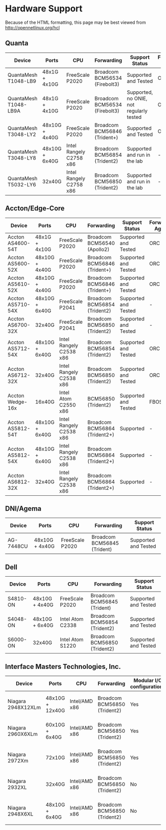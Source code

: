Hardware Support
================
Because of the HTML formatting, this page may be best viewed from
<http://opennetlinux.org/hcl>


Quanta
------
<table class="table table-striped table-hover">
<thead>
<tr class="info"> 
     <th> Device                  <th> Ports            <th> CPU                 <th> Forwarding             		<th> Support Status         <th> Forwarding Agents </tr>
</thead>
<tr> <td> QuantaMesh T1048-LB9    <td> 48x1G  + 4x10G   <td> FreeScale P2020       <td> Broadcom BCM56534 (Firebolt3)    	<td> Supported and Tested  <td> ORC </tr>
<tr> <td> QuantaMesh T1048-LB9A   <td> 48x1G  + 4x10G   <td> FreeScale P2020       <td> Broadcom BCM56534 (Firebolt3)    	<td> Supported, no ONIE, not regularly tested <td> ORC   </tr>
<tr> <td> QuantaMesh T3048-LY2    <td> 48x10G + 4x40G   <td> FreeScale P2020       <td> Broadcom BCM56846 (Trident+)     	<td> Supported and Tested  <td> ORC </tr>
<tr> <td> QuantaMesh T3048-LY8    <td> 48x10G + 6x40G   <td> Intel Rangely C2758 x86 <td> Broadcom BCM56854 (Trident2)            <td> Supported and run in the lab <td> - </tr>
<tr> <td> QuantaMesh T5032-LY6    <td> 32x40G  <td> Intel Rangely C2758 x86 <td> Broadcom BCM56850 (Trident2)            <td> Supported and run in the lab   <td> - </tr>
</table>


Accton/Edge-Core
------
<table class="table table-striped table-hover">
<thead>
<tr class="info">
     <th> Device                  <th> Ports            <th> CPU                 <th> Forwarding             		<th> Support Status        <th> Forwarding Agents </tr> 
</thead>
<tr> <td> Accton AS4600-54T       <td> 48x1G  + 4x10G   <td> FreeScale P2020       <td> Broadcom BCM56540 (Apollo2)       <td> Supported and Tested   <td> ORC </tr>
<tr> <td> Accton AS5600-52X       <td> 48x10G  + 4x40G   <td> FreeScale P2020       <td> Broadcom BCM56846 (Trident+)      <td> Supported and Tested  <td> ORC </tr>
<tr> <td> Accton AS5610-52X       <td> 48x10G  + 4x40G   <td> FreeScale P2020       <td> Broadcom BCM56846 (Trident+)      <td> Supported and Tested  <td> ORC </tr>
<tr> <td> Accton AS5710-54X       <td> 48x10G + 6x40G   <td> FreeScale P2041       <td> Broadcom BCM56854 (Trident2)      <td> Supported and Tested   <td> - </tr>
<tr> <td> Accton AS6700-32X       <td> 32x40G           <td> FreeScale P2041       <td> Broadcom BCM56850 (Trident2)      <td> Supported and Tested   <td> - </tr>
<tr> <td> Accton AS5712-54X       <td> 48x10G + 6x40G   <td> Intel Rangely C2538 x86 <td> Broadcom BCM56854 (Trident2)      <td> Supported and Tested <td> ORC </tr>
<tr> <td> Accton AS6712-32X       <td> 32x40G           <td> Intel Rangely C2538 x86 <td> Broadcom BCM56850 (Trident2)      <td> Supported and Tested <td> ORC </tr>
<tr> <td> Accton Wedge-16x        <td> 16x40G           <td> Intel Atom C2550 x86 <td> BCM56850 (Trident2)                  <td> Supported and Tested <td> FBOSS </tr>
<tr> <td> Accton AS5812-54T       <td> 48x10G + 6x40G   <td> Intel Rangely C2538 x86 <td> Broadcom BCM56864 (Trident2+)      <td> Supported <td> - </tr>
<tr> <td> Accton AS5812-54X       <td> 48x10G + 6x40G   <td> Intel Rangely C2538 x86 <td> Broadcom BCM56864 (Trident2+)      <td> Supported <td> - </tr>
<tr> <td> Accton AS6812-32X       <td> 32x40G           <td> Intel Rangely C2538 x86 <td> Broadcom BCM56864 (Trident2+)      <td> Supported <td> - </tr>
</table>

DNI/Agema
---
<table class="table table-striped table-hover">
<thead>
<tr class="info">
     <th> Device                  <th> Ports            <th> CPU                 <th> Forwarding             <th> Support Status         </tr>
</thead>
<tr> <td> AG-7448CU               <td> 48x10G  + 4x40G  <td> FreeScale P2020       <td> Broadcom BCM56845 (Trident)     <td> Supported and Tested   </tr>
</table>

Dell
---
<table class="table table-striped table-hover">
<thead>
<tr class="info">
     <th> Device                  <th> Ports            <th> CPU                 <th> Forwarding             <th> Support Status         </tr>
</thead>
<tr> <td> S4810-ON            <td> 48x10G  + 4x40G  <td> FreeScale P2020        <td> Broadcom BCM56845 (Trident)     <td> Supported and Tested   </tr>
<tr> <td> S4048-ON            <td> 48x10G  + 6x40G  <td> Intel Atom C2338       <td> Broadcom BCM56854 (Trident2)     <td> Supported and Tested   </tr>
<tr> <td> S6000-ON            <td> 32x40G           <td> Intel Atom S1220       <td> Broadcom BCM56850 (Trident2)     <td> Supported and Tested   </tr>
</table>

Interface Masters Technologies, Inc.
---
<table class="table table-striped table-hover">
<thead>
<tr class="info">
     <th> Device          <th> Ports       <th> CPU        <th> Forwarding       <th> Modular I/O configurations       <th> Support Status     </tr>
</thead>
<tr> <td> Niagara 2948X12XLm   <td> 48x10G  + 12x40G  <td> Intel/AMD x86    <td> Broadcom BCM56850 (Trident2)   <td> Yes    <td> Supported and Tested by IMT   </tr>
<tr> <td> Niagara 2960X6XLm    <td> 60x10G  + 6x40G   <td> Intel/AMD x86    <td> Broadcom BCM56850 (Trident2)   <td> Yes    <td> Supported and Tested by IMT  </tr>
<tr> <td> Niagara 2972Xm       <td> 72x10G            <td> Intel/AMD x86    <td> Broadcom BCM56850 (Trident2)   <td> Yes    <td> Supported and Tested by IMT   </tr>
<tr> <td> Niagara 2932XL       <td> 32x40G            <td> Intel/AMD x86    <td> Broadcom BCM56850 (Trident2)   <td> No     <td> Supported and Tested by IMT   </tr>
<tr> <td> Niagara 2948X6XL     <td> 48x10G  + 6x40G   <td> Intel/AMD x86    <td> Broadcom BCM56850 (Trident2)   <td> No     <td> Supported and Tested by IMT   </tr>
</table>
